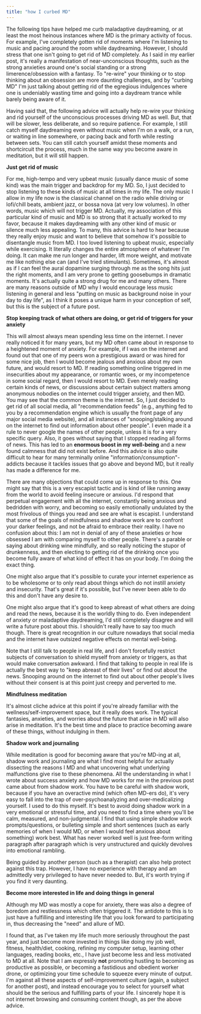```yaml
---
title: "how I curbed MD"
---
```


The following tips have helped me curb maladaptive daydreaming, or at least the most heinous instances where MD is the primary activity of focus. For example, I've completely gotten rid of moments where I'm listening to music and pacing around the room while daydreaming. However, I should stress that one isn't going to get rid of MD completely. As I said in my earlier post, it's really a manifestation of near-unconscious thoughts, such as the strong anxieties around one's social standing or a strong limerence/obsession with a fantasy. To "re-wire" your thinking or to stop thinking about an obsession are more daunting challenges, and by "curbing MD" I'm just talking about getting rid of the egregious indulgences where one is undeniably wasting time and going into a daydream trance while barely being aware of it.

Having said that, the following advice will actually help re-wire your thinking and rid yourself of the unconscious processes driving MD as well. But, that will be slower, less deliberate, and so require patience. For example, I still catch myself daydreaming even without music when I'm on a walk, or a run, or waiting in line somewhere, or pacing back and forth while resting between sets. You can still catch yourself amidst these moments and shortcircuit the process, much in the same way you become aware in meditation, but it will still happen.

**Just get rid of music**

For me, high-tempo and very upbeat music (usually dance music of some kind) was the main trigger and backdrop for my MD. So, I just decided to stop listening to these kinds of music at all times in my life. The only music I allow in my life now is the classical channel on the radio while driving or lofi/chill beats, ambient jazz, or bossa nova (at very low volumes). In other words, music which will not trigger MD. Actually, my association of this particular kind of music and MD is so strong that it actually worked to my favor, because it makes daydreaming with any other kind of music or silence much less appealing. To many, this advice is hard to hear because they really enjoy music and want to believe that somehow it's possible to disentangle music from MD. I too loved listening to upbeat music, especially while exercising. It literally changes the entire atmosphere of whatever I'm doing. It can make me run longer and harder, lift more weight, and motivate me like nothing else can (and I've tried stimulants). Sometimes, it's almost as if I can feel the aural dopamine surging through me as the song hits just the right moments, and I am very prone to getting goosebumps in dramatic moments. It's actually quite a strong drug for me and many others. There are many reasons outside of MD why I would encourage less music listening in general and less "putting on music as background noise in your day to day life", as I think it poses a unique harm in your conception of self, but this is the subject of a future post.

**Stop keeping track of what others are doing, or get rid of triggers for your anxiety**

This will almost always mean spending less time on the internet. I never really noticed it for many years, but my MD often came about in response to a heightened moment of anxiety. For example, if I was on the internet and found out that one of my peers won a prestigious award or was hired for some nice job, then I would become jealous and anxious about my own future, and would resort to MD. If reading something online triggered in me insecurities about my appearance, or romantic woes, or my incompetence in some social regard, then I would resort to MD. Even merely reading certain kinds of news, or discussions about certain subject matters among anonymous nobodies on the internet could trigger anxiety, and then MD. You may see that the common theme is the internet. So, I just decided to get rid of all social media, all "recommendation feeds" (e.g., anything fed to you by a recommendation engine which is usually the front page of any major social media website), and all instances of "snooping/stalking around on the internet to find out information about other people". I even made it a rule to never google the names of other people, unless it is for a very specific query. Also, it goes without saying that I stopped reading all forms of news. This has led to an **enormous boost in my well-being** and a new found calmness that did not exist before. And this advice is also quite difficult to hear for many terminally online "information/consumption"-addicts because it tackles issues that go above and beyond MD, but it really has made a difference for me.

There are many objections that could come up in response to this. One might say that this is a very escapist tactic and is kind of like running away from the world to avoid feeling insecure or anxious. I'd respond that perpetual engagement with all the internet, constantly being anxious and bedridden with worry, and becoming so easily emotionally undulated by the most frivolous of things you read and see are what is escapist. I understand that some of the goals of mindfulness and shadow work are to confront your darker feelings, and not be afraid to embrace their reality. I have no confusion about this: I am not in denial of any of these anxieties or how obsessed I am with comparing myself to other people. There's a parable or saying about drinking wine mindfully, and so really noticing the stupor of drunkenness, and then electing to getting rid of the drinking once you become fully aware of what kind of effect it has on your body. I'm doing the exact thing.

One might also argue that it's possible to curate your internet experience as to be wholesome or to only read about things which do not instill anxiety and insecurity. That's great if it's possible, but I've never been able to do this and don't have any desire to.

One might also argue that it's good to keep abreast of what others are doing and read the news, because it is the worldly thing to do. Even independent of anxiety or maladaptive daydreaming, I'd still completely disagree and will write a future post about this. I shouldn't really have to say too much though. There is great recognition in our culture nowadays that social media and the internet have outsized negative effects on mental well-being.

Note that I still talk to people in real life, and I don't forcefully restrict subjects of conversation to shield myself from anxiety or triggers, as that would make conversation awkward. I find that talking to people in real life is actually the best way to "keep abreast of their lives" or find out about the news. Snooping around on the internet to find out about other people's lives without their consent is at this point just creepy and perverted to me.

**Mindfulness meditation**

It's almost cliche advice at this point if you're already familiar with the wellness/self-improvement space, but it really does work. The typical fantasies, anxieties, and worries about the future that arise in MD will also arise in meditation. It's the best time and place to practice becoming aware of these things, without indulging in them.

**Shadow work and journaling**

While meditation is good for becoming aware that you're MD-ing at all, shadow work and journaling are what I find most helpful for actually dissecting the reasons I MD and what uncovering what underlying malfunctions give rise to these phenomena. All the understanding in what I wrote about success anxiety and how MD works for me in the previous post came about from shadow work. You have to be careful with shadow work, because if you have an overactive mind (which often MD-ers do), it's very easy to fall into the trap of over-psychoanalyzing and over-medicalizing yourself. I used to do this myself. It's best to avoid doing shadow work in a very emotional or stressful time, and you need to find a time where you'll be calm, measured, and non-judgmental. I find that using simple shadow work prompts/questions, or bulleting simple and short sentences (such as early memories of when I would MD, or when I would feel anxious about something) work best. What has never worked well is just free-form writing paragraph after paragraph which is very unstructured and quickly devolves into emotional rambling.

Being guided by another person (such as a therapist) can also help protect against this trap. However, I have no experience with therapy and am admittedly very privileged to have never needed to. But, it's worth trying if you find it very daunting.

**Become more interested in life and doing things in general**

Although my MD was mostly a cope for anxiety, there was also a degree of boredom and restlessness which often triggered it. The antidote to this is to just have a fulfilling and interesting life that you look forward to participating in, thus decreasing the "need" and allure of MD.

I found that, as I've taken my life much more seriously throughout the past year, and just become more invested in things like doing my job well, fitness, health/diet, cooking, refining my computer setup, learning other languages, reading books, etc., I have just become less and less motivated to MD at all. Note that I am expressly **not** promoting hustling to becoming as productive as possible, or becoming a fastidious and obedient worker drone, or optimizing your time schedule to squeeze every minute of output. I'm against all these aspects of self-improvement culture (again, a subject for another post), and instead encourage you to select for yourself what should be the serious and fulfilling parts of your life. I sincerely hope it is not internet browsing and consuming content though, as per the above advice.
